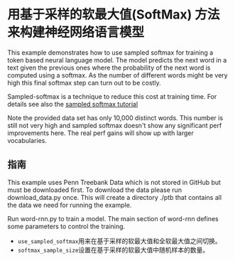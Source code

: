 # 用基于采样的软最大值(SoftMax) 方法来构建神经网络语言模型

This example demonstrates how to use sampled softmax for training a token based neural language model. The model predicts the next word in a text given the previous ones where the probability of the next word is computed using a softmax. As the number of different words might be very high this final softmax step can turn out to be costly.

Sampled-softmax is a technique to reduce this cost at training time. For details see also the [sampled softmax tutorial](https://github.com/Microsoft/CNTK/blob/v2.0.beta12.0/Tutorials/CNTK_207_Training_with_Sampled_Softmax.ipynb)

Note the provided data set has only 10,000 distinct words. This number is still not very high and sampled softmax doesn't show any significant perf improvements here. The real perf gains will show up with larger vocabularies.

## 指南

This example uses Penn Treebank Data which is not stored in GitHub but must be downloaded first. To download the data please run download_data.py once. This will create a directory ./ptb that contains all the data we need for running the example.

Run word-rnn.py to train a model. The main section of word-rnn defines some parameters to control the training.

* `use_sampled_softmax`用来在基于采样的软最大值和全软最大值之间切换。
* `softmax_sample_size`设置在基于采样的软最大值中随机样本的数量。